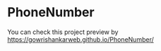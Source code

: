 # PhoneNumber

You can check this project preview by https://gowrishankarweb.github.io/PhoneNumber/
